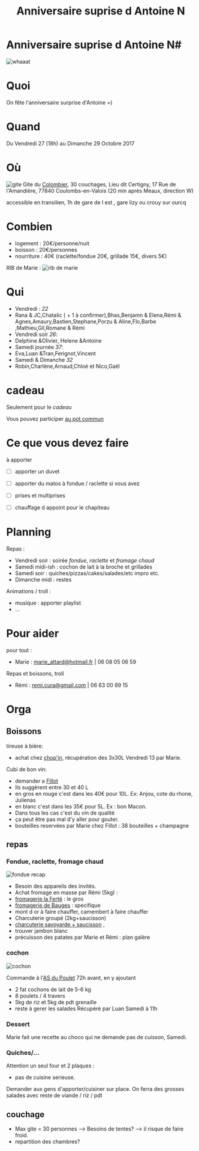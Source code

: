 ﻿---
layout: page
title: Anniversaire suprise d Antoine N
---
# Anniversaire suprise d Antoine N#
![whaaat](/img/birthday/whaaat.jpg)


# Quoi #
On fête l'anniversaire surprise d'Antoine =)


# Quand #
Du Vendredi 27 (18h) au Dimanche 29 Octobre 2017


# Où #
![gite](/img/birthday/gite.jpg)
Gite du [Colombier](http://www.lecolombier77.com/index.php), 30 couchages,
Lieu dit Certigny, 17 Rue de l'Amandière, 77840 Coulombs-en-Valois
(20 min après Meaux, direction W)

accessible en transilien, 1h de gare de l est , gare lizy ou crouy sur ourcq

# Combien #
 - logement : 20€/personne/nuit
 - boisson : 20€/personnes
 - nourriture : 40€ (raclette/fondue 20€, grillade 15€, divers 5€) 

RIB de Marie : ![rib de marie](http://perso.numericable.fr/remi.cura/rib_marie.png)
 
# Qui #
 - Vendredi : _*22*_
  - Rana & JC,Chatalic ( + 1 à confirmer),Bhas,Benjamn & Elena,Rémi & Agnes,Amaury,Bastien,Stephane,Porzu & Aline,Flo,Barbe ,Mathieu,Gil,Romane & Rémi
 - Vendredi soir _*26*_:
  - Delphine &Olivier, Helene &Antoine
 - Samedi journée _*37*_: 
  - Eva,Luan &Tran,Ferignot,Vincent
 - Samedi & Dimanche _*32*_ 
  - Robin,Charlène,Arnaud,Chloé et Nico,Gaël

# cadeau #
Seulement pour le *cadeau* 

Vous pouvez participer [au pot commun](https://www.lepotcommun.fr/pot/n1y6dldm)

# Ce que vous devez faire #   
à apporter 
- [ ] apporter un duvet
- [ ] apporter du matos à fondue / raclette si vous avez
- [ ] prises et multiprises
- [ ] chauffage d appoint pour le chapiteau

 
# Planning #
Repas : 
 - Vendredi soir : soirée _*fondue*_, _*raclette*_ et _*fromage chaud*_
 - Samedi midi-ish : cochon de lait à la broche et grillades
 - Samedi soir : quiches/pizzas/cakes/salades/etc impro etc.
 - Dimanche midi : restes

Animations / troll :
 - musique : apporter playlist
 - ... 

# Pour aider #
pour tout : 
 - Marie : marie_attard@hotmail.fr  |  06 08 05 06 59


Repas et boissons, troll
 - Rémi : remi.cura@gmail.com  |  06 63 00 89 15

# Orga #


## Boissons ##
tireuse à bière:
 - achat chez [chop'in](http://www.chop-in.beer), récupération des 3x30L Vendredi 13 par Marie.

Cubi de bon vin:
 - demander a [Fillot](http://www.vins-fillot.com/fillot/Accueil.html)
  - Ils suggèrent entre 30 et 40 L
 - en gros en rouge c'est dans les 40€ pour 10L. Ex: Anjou, cote du rhone, Julienas
 - en blanc c'est dans les 35€ pour 5L. Ex : bon Macon.
 - Dans tous les cas c'est du vin de qualité
 - ça peut être pas mal d'y aller pour gouter.
 - bouteilles reservées par Marie chez Fillot : 38 bouteilles + champagne


## repas ##


### Fondue, raclette, fromage chaud ###
![fondue](/img/birthday/fondue.jpg)
recap
 - Besoin des appareils des invités.
 - Achat fromage en masse par Rémi (5kg) :
  - [fromagerie la Ferté](https://www.fromagerie-laferte.fr) : le gros 
  - [fromagerie de Bauges](http://www.fromageries-bauges.fr/fr/index.aspx) : specifique
  - mont d or à faire chauffer, camembert à faire chauffer 
 - Charcuterie groupé (2kg+saucisson)
  - [charcuterie savoyarde + saucisson](http://www.refuge-de-marie-louise.com) , 
  - trouver jambon blanc
 - précuisson des patates par Marie et Rémi : plan galère
 


### cochon ###
![cochon](/img/birthday/mechoui.jpg)

Commande à l'[AS du Poulet](www.asdupoulet-75.fr) 72h avant, en y ajoutant 
 - 2 fat cochons de lait de 5-6 kg
 - 8 poulets / 4 travers
 - 5kg de riz et 5kg de pdt grenaille
 - reste à gerer les salades
Récupéré par Luan Samedi à 11h
 
### Dessert ###
Marie fait une recette au choco qui ne demande pas de cuisson, Samedi.

### Quiches/... ###
Attention un seul four et 2 plaques :
 - pas de cuisine serieuse. 
 
 Demander aux gens d'apporter/cuisiner sur place.
 On ferra des grosses salades avec reste de viande / riz / pdt


## couchage ##
 - Max gite = 30 personnes --> Besoins de tentes? --> il risque de faire froid.
 - repartition des chambres?